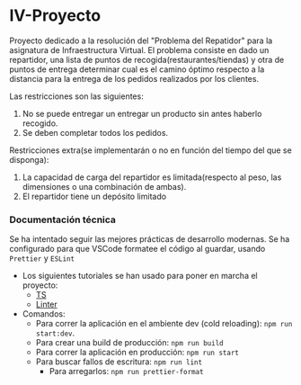 # IV-Proyecto
Proyecto dedicado a la resolución del "Problema del Repatidor" para la asignatura de Infraestructura Virtual. El problema consiste en dado un repartidor, una lista de puntos de recogida(restaurantes/tiendas) y otra de puntos de entrega determinar cual es el camino óptimo respecto a la distancia para la entrega de los pedidos realizados por los clientes.

Las restricciones son las siguientes:
1. No se puede entregar un entregar un producto sin antes haberlo recogido.
2. Se deben completar todos los pedidos.

Restricciones extra(se implementarán o no en función del tiempo del que se disponga):
1. La capacidad de carga del repartidor es limitada(respecto al peso, las dimensiones o una combinación de ambas).
2. El repartidor tiene un depósito limitado


### Documentación técnica

Se ha intentado seguir las mejores prácticas de desarrollo modernas. Se ha configurado para que VSCode formatee el código al guardar, usando `Prettier` y `ESLint`

- Los siguientes tutoriales se han usado para poner en marcha el proyecto:
  - [TS](https://khalilstemmler.com/blogs/typescript/node-starter-project/)
  - [Linter](https://khalilstemmler.com/blogs/typescript/eslint-for-typescript/)
- Comandos:
  - Para correr la aplicación en el ambiente dev (cold reloading): `npm run start:dev`.
  - Para crear una build de producción: `npm run build`
  - Para correr la aplicación en producción: `npm run start`
  - Para buscar fallos de escritura: `npm run lint`
    - Para arregarlos: `npm run prettier-format`